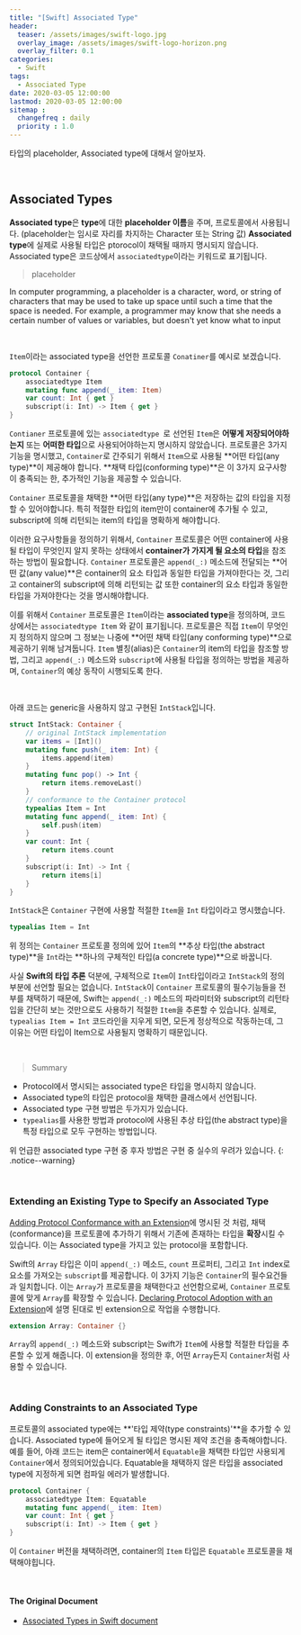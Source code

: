 ```yaml
---
title: "[Swift] Associated Type"
header:
  teaser: /assets/images/swift-logo.jpg
  overlay_image: /assets/images/swift-logo-horizon.png
  overlay_filter: 0.1
categories:
  - Swift
tags:
  - Associated Type
date: 2020-03-05 12:00:00
lastmod: 2020-03-05 12:00:00
sitemap :
  changefreq : daily
  priority : 1.0
---
```


타입의 placeholder, Associated type에 대해서 알아보자.

<br>

## Associated Types

**Associated type**은 **type**에 대한 **placeholder 이름**을 주며, 프로토콜에서 사용됩니다. (placeholder는 임시로 자리를 차지하는 Character 또는 String 값) **Associated type**에 실제로 사용될 타입은 ptorocol이 채택될 때까지 명시되지 않습니다. Associated type은 코드상에서 `associatedtype`이라는 키워드로 표기됩니다.

> placeholder

In computer programming, a placeholder is a character, word, or string of characters that may be used to take up space until such a time that the space is needed. For example, a programmer may know that she needs a certain number of values or variables, but doesn't yet know what to input

<br>

`Item`이라는 associated type을 선언한 프로토콜 `Conatiner`를 예시로 보겠습니다.

```swift
protocol Container {
    associatedtype Item
    mutating func append(_ item: Item)
    var count: Int { get }
    subscript(i: Int) -> Item { get }
}
```

`Contianer` 프로토콜에 있는 `associatedtype `로 선언된 `Item`은 **어떻게 저장되어야하는지** 또는 **어떠한 타입**으로 사용되어야하는지 명시하지 않았습니다. 프로토콜은 3가지 기능을 명시했고, `Container`로 간주되기 위해서 `Item`으로 사용될 **어떤 타입(any type)**이 제공해야 합니다. **채택 타입(conforming type)**은 이 3가지 요구사항이 충족되는 한, 추가적인 기능을 제공할 수 있습니다.

`Container` 프로토콜을 채택한 **어떤 타입(any type)**은 저장하는 값의 타입을 지정할 수 있어야합니다. 특히 적절한 타입의 item만이 container에 추가될 수 있고, subscript에 의해 리턴되는 item의 타입을 명확하게 해야합니다. 

이러한 요구사항들을 정의하기 위해서, `Container` 프로토콜은 어떤 container에 사용될 타입이 무엇인지 알지 못하는 상태에서 **container가 가지게 될 요소의 타입**을 참조하는 방법이 필요합니다. `Container` 프로토콜은 `append(_:)` 메소드에 전달되는 **어떤 값(any value)**은 container의 요소 타입과 동일한 타입을 가져야한다는 것, 그리고 container의 subscript에 의해 리턴되는 값 또한 container의 요소 타입과 동일한 타입을 가져야한다는 것을 명시해야합니다.

이를 위해서 `Container` 프로토콜은 `Item`이라는 **associated type**을 정의하며, 코드상에서는 `associatedtype Item` 와 같이 표기됩니다. 프로토콜은 직접 `Item`이 무엇인지 정의하지 않으며 그 정보는 나중에 **어떤 채택 타입(any conforming type)**으로 제공하기 위해 남겨둡니다. `Item` 별칭(alias)은 `Container`의 item의 타입을 참조할 방법, 그리고 `append(_:)` 메소드와 `subscript`에 사용될 타입을 정의하는 방법을 제공하며, `Container`의 예상 동작이 시행되도록 한다.

<br>

아래 코드는 generic을 사용하지 않고 구현된 `IntStack`입니다.

```swift
struct IntStack: Container {
    // original IntStack implementation
    var items = [Int]()
    mutating func push(_ item: Int) {
        items.append(item)
    }
    mutating func pop() -> Int {
        return items.removeLast()
    }
    // conformance to the Container protocol
    typealias Item = Int
    mutating func append(_ item: Int) {
        self.push(item)
    }
    var count: Int {
        return items.count
    }
    subscript(i: Int) -> Int {
        return items[i]
    }
}
```

`IntStack`은 `Container` 구현에 사용할 적절한 `Item`을 `Int` 타입이라고 명시했습니다.

```swift
typealias Item = Int
```

위 정의는 `Container` 프로토콜 정의에 있어 `Item`의 **추상 타입(the abstract type)**을 `Int`라는 **하나의 구체적인 타입(a concrete type)**으로 바꿉니다.

사실 **Swift의 타입 추론** 덕분에, 구체적으로 `Item`이 `Int`타입이라고 `IntStack`의 정의 부분에 선언할 필요는 없습니다. `IntStack`이 `Container` 프로토콜의 필수기능들을 전부를 채택하기 때문에, Swift는 `append(_:)` 메소드의 파라미터와 subscript의 리턴타입을 간단히 보는 것만으로도 사용하기 적절한 `Item`을 추론할 수 있습니다. 실제로, `typealias Item = Int` 코드라인을 지우게 되면, 모든게 정상적으로 작동하는데, 그 이유는 어떤 타입이 Item으로 사용될지 명확하기 때문입니다.

<br>

> Summary

- Protocol에서 명시되는 associated type은 타입을 명시하지 않습니다.
- Associated type의 타입은 protocol을 채택한 클래스에서 선언됩니다.
- Associated type 구현 방법은 두가지가 있습니다.
- `typealias`를 사용한 방법과 protocol에 사용된 추상 타입(the abstract type)을 특정 타입으로 모두 구현하는 방법입니다.

위 언급한 associated type 구현 중 후자 방법은 구현 중 실수의 우려가 있습니다.
{: .notice--warning}

<br>

### Extending an Existing Type to Specify an Associated Type

 [Adding Protocol Conformance with an Extension](https://docs.swift.org/swift-book/LanguageGuide/Protocols.html#ID277)에 명시된 것 처럼, 채택(conformance)을 프로토콜에 추가하기 위해서 기존에 존재하는 타입을 **확장**시킬 수 있습니다. 이는 Associated type을 가지고 있는 protocol을 포함합니다.

Swift의 `Array` 타입은 이미 `append(_:)` 메소드, `count` 프로퍼티, 그리고 `Int` index로 요소를 가져오는 `subscript`를 제공합니다. 이 3가지 기능은 `Container`의 필수요건들과 일치합니다. 이는 `Array`가 프로토콜을 채택한다고 선언함으로써, `Container` 프로토콜에 맞게 `Array`를 확장할 수 있습니다. [Declaring Protocol Adoption with an Extension](https://docs.swift.org/swift-book/LanguageGuide/Protocols.html#ID278)에 설명 된대로 빈 extension으로 작업을 수행합니다.

```swift
extension Array: Container {}
```

`Array`의 `append(_:)` 메소드와 subscript는 Swift가 `Item`에 사용할 적절한 타입을 추론할 수 있게 해줍니다. 이 extension을 정의한 후, 어떤 `Array`든지 `Container`처럼 사용할 수 있습니다.

<br>

### Adding Constraints to an Associated Type

프로토콜의 associated type에는 **'타입 제약(type constraints)'**을 추가할 수 있습니다. Associated type에 들어오게 될 타입은 명시된 제약 조건을 충족해야합니다. 예를 들어, 아래 코드는 item은 container에서 `Equatable`을 채택한 타입만 사용되게 `Container`에서 정의되어있습니다. Equatable을 채택하지 않은 타입을 associated type에 지정하게 되면 컴파일 에러가 발생합니다.

```swift
protocol Container {
    associatedtype Item: Equatable
    mutating func append(_ item: Item)
    var count: Int { get }
    subscript(i: Int) -> Item { get }
}
```

이 `Container` 버전을 채택하려면, container의 `Item` 타입은 `Equatable` 프로토콜을 채택해야힙니다.

<br>

#### The Original Document

- [Associated Types in Swift document](https://docs.swift.org/swift-book/LanguageGuide/Generics.html#ID189)